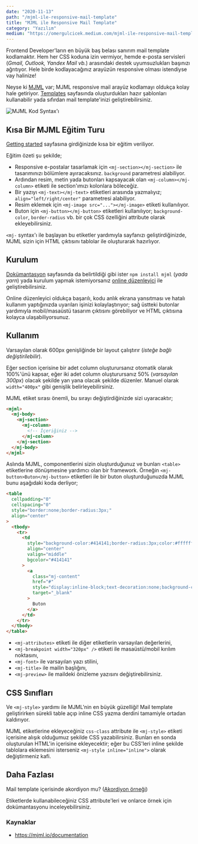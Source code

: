 ```yaml
---
date: "2020-11-13"
path: "/mjml-ile-responsive-mail-template"
title: "MJML ile Responsive Mail Template"
category: "Yazılım"
medium: "https://omergulcicek.medium.com/mjml-ile-responsive-mail-template-4a49d507f0e"
---
```


Frontend Developer'ların en büyük baş belası sanırım mail template kodlamaktır. Hem her CSS koduna izin vermiyor, hemde e-posta servisleri (_Gmail, Outlook, Yandex Mail vb._) arasındaki destek uyumsuzlukları başınızı ağrıtıyor. Hele birde kodlayacağınız arayüzün responsive olması istendiyse vay halinize!

Neyse ki <a href="https://mjml.io/" target="_blank" rel="noreferrer noopener">MJML</a> var; MJML responsive mail arayüz kodlamayı oldukça kolay hale getiriyor. <a href="https://mjml.io/templates" target="_blank" rel="noreferrer noopener">Templates</a> sayfasında oluşturdukları hazır şablonları kullanabilir yada sıfırdan mail template'inizi geliştirebilirsiniz.

![MJML Kod Syntax'ı](/img/blog/2020-11-13/mjml.png)

## Kısa Bir MJML Eğitim Turu

<a href="https://mjml.io/getting-started/1" target="_blank" rel="noreferrer noopener">Getting started</a> sayfasına girdiğinizde kısa bir eğitim veriliyor.

Eğitim özeti şu şekilde;

- Responsive e-postalar tasarlamak için `<mj-section></mj-section>` ile tasarımınızı bölümlere ayıracaksınız. `background` parametresi alabiliyor.
- Ardından resim, metin yada butonları kapsayacak olan `<mj-column></mj-column>` etiketi ile section'ımızı kolonlara böleceğiz.
- Bir yazıyı `<mj-text></mj-text>` etiketleri arasında yazmalıyız; `align="left/right/center"` parametresi alabiliyor.
- Resim eklemek için `<mj-image src="..."></mj-image>` etiketi kullanılıyor.
- Buton için `<mj-button></mj-button>` etiketleri kullanılıyor; `background-color`, `border-radius` vb. bir çok CSS özelliğini attribute olarak ekleyebilirsiniz.

`<mj-` syntax'ı ile başlayan bu etiketler yardımıyla sayfanızı geliştirdiğinizde, MJML sizin için HTML çıktısını tablolar ile oluşturarak hazırlıyor.

## Kurulum

<a href="https://mjml.io/documentation/" target="_blank" rel="noreferrer noopener">Dokümantasyon</a> sayfasında da belirtildiği gibi ister `npm install mjml` (_yada yarn_) yada kurulum yapmak istemiyorsanız <a href="https://mjml.io/try-it-live" target="_blank" rel="noreferrer noopener">online düzenleyici</a> ile geliştirebilirsiniz.

Online düzenleyici oldukça başarılı, kodu anlık ekrana yansıtması ve hatalı kullanım yaptığınızda uyarıları işinizi kolaylaştırıyor; sağ üstteki butonlar yardımıyla mobil/masaüstü tasarım çıktısını görebiliyor ve HTML çıktısına kolayca ulaşabiliyorsunuz.

## Kullanım

Varsayılan olarak 600px genişliğinde bir layout çalıştırır (_isteğe bağlı değiştirilebilir_).

Eğer section içerisine bir adet column oluşturursanız otomatik olarak 100%'ünü kapsar, eğer iki adet column oluşturursanız 50% (_varsayılan 300px_) olacak şekilde yan yana olacak şekilde düzenler. Manuel olarak `width="400px"` gibi genişlik belirleyebilirsiniz.

MJML etiket sırası önemli, bu sırayı değiştirdiğinizde sizi uyaracaktır;

```html
<mjml>
  <mj-body>
    <mj-section>
      <mj-column>
        <!-- İçeriğiniz -->
      </mj-column>
    </mj-section>
  </mj-body>
</mjml>
```

Aslında MJML, componentlerini sizin oluşturduğunuz ve bunları `<table>` etiketlerine dönüşmesine yardımcı olan bir framework. Örneğin `<mj-button>Buton</mj-button>` etiketleri ile bir buton oluşturduğunuzda MJML bunu aşağıdaki koda derliyor;

```html
<table
  cellpadding="0"
  cellspacing="0"
  style="border:none;border-radius:3px;"
  align="center"
>
  <tbody>
    <tr>
      <td
        style="background-color:#414141;border-radius:3px;color:#ffffff;cursor:auto;"
        align="center"
        valign="middle"
        bgcolor="#414141"
      >
        <a
          class="mj-content"
          href="#"
          style="display:inline-block;text-decoration:none;background-color:#414141;border:1px solid #414141;border-radius:3px;color:#ffffff;font-size:13px;font-weight:bold;padding:15px 30px;"
          target="_blank"
        >
          Buton
        </a>
      </td>
    </tr>
  </tbody>
</table>
```

- `<mj-attributes>` etiketi ile diğer etiketlerin varsayılan değerlerini,
- `<mj-breakpoint width="320px" />` etiketi ile masaüstü/mobil kırılım noktasını,
- `<mj-font>` ile varsayılan yazı stilini,
- `<mj-title>` ile mailin başlığını,
- `<mj-preview>` ile maildeki önizleme yazısını değiştirebilirsiniz.

## CSS Sınıfları

Ve `<mj-style>` yardımı ile MJML'nin en büyük güzelliği! Mail template geliştirirken sürekli table açıp inline CSS yazma derdini tamamiyle ortadan kaldırıyor.

MJML etiketlerine ekleyeceğiniz `css-class` attribute ile `<mj-style>` etiketi içerisine alışık olduğumuz şekilde CSS yazabilirsiniz. Bunları en sonda oluşturulan HTML'in içerisine ekleyecektir; eğer bu CSS'leri inline şekilde tablolara eklemesini isterseniz `<mj-style inline="inline">` olarak değiştirmeniz kafi.

## Daha Fazlası

Mail template içerisinde akordiyon mu? (<a href="https://mjml.io/try-it-live/components/accordion" target="_blank" rel="noreferrer noopener">Akordiyon örneği</a>)

Etiketlerde kullanabileceğiniz CSS attribute'leri ve onlarce örnek için dokümantasyonu inceleyebilirsiniz.

### Kaynaklar

- <a href="https://mjml.io/documentation" target="_blank" rel="noreferrer noopener">https://mjml.io/documentation</a>
